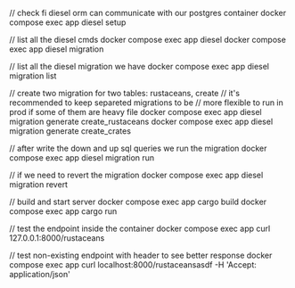 // check fi diesel orm can communicate with our postgres container
docker compose exec app diesel setup

// list all the diesel cmds
docker compose exec app diesel
docker compose exec app diesel migration

// list all the diesel migration we have
docker compose exec app diesel migration list

// create two migration for two tables: rustaceans, create
// it's recommended to keep separeted migrations to be
// more flexible to run in prod if some of them are heavy file
docker compose exec app diesel migration generate create_rustaceans
docker compose exec app diesel migration generate create_crates

// after write the down and up sql queries we run the migration
docker compose exec app diesel migration run

// if we need to revert the migration
docker compose exec app diesel migration revert

// build and start server
docker compose exec app cargo build
docker compose exec app cargo run

// test the endpoint inside the container
docker compose exec app curl 127.0.0.1:8000/rustaceans

// test non-existing endpoint with header to see better response
docker compose exec app curl localhost:8000/rustaceansasdf -H 'Accept: application/json'

